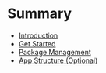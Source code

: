 # Summary

* [Introduction](README.md)
* [Get Started](get-started.md)
* [Package Management](package-management.md)
* [App Structure \(Optional\)](app-structure-optional.md)

